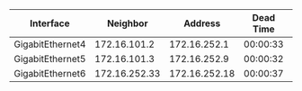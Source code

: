 



| Interface | Neighbor | Address | Dead Time | Priority | State |
| --------- | -------- | ------- | --------- | ---------| ----- |
| GigabitEthernet4 | 172.16.101.2 | 172.16.252.1 | 00:00:33 | 1 | FULL/BDR |
| GigabitEthernet5 | 172.16.101.3 | 172.16.252.9 | 00:00:32 | 1 | FULL/BDR |
| GigabitEthernet6 | 172.16.252.33 | 172.16.252.18 | 00:00:37 | 1 | FULL/DR |